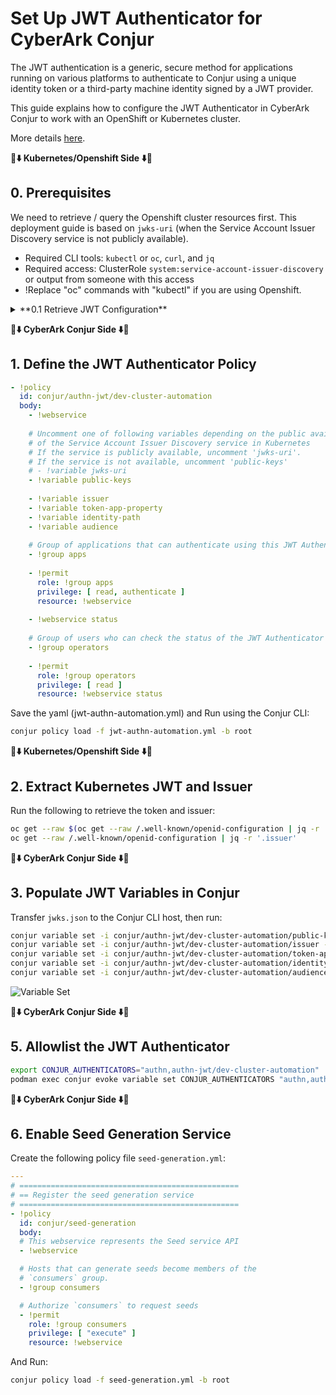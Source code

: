 # Set Up JWT Authenticator for CyberArk Conjur

The JWT authentication is a generic, secure method for applications running on various platforms to authenticate to Conjur using a unique identity token or a third-party machine identity signed by a JWT provider.

This guide explains how to configure the JWT Authenticator in CyberArk Conjur to work with an OpenShift or Kubernetes cluster.

More details [here](https://docs.cyberark.com/conjur-enterprise/latest/en/content/integrations/k8s-ocp/k8s-jwt-authn.htm?tocpath=Integrations%7COpenShift%252FKubernetes%7CAuthenticate%20OpenShift%252FKubernetes%7C_____2). 

**🔴⬇️	 **Kubernetes/Openshift Side** ⬇️🔴**

## 0. Prerequisites

We need to retrieve / query the Openshift cluster resources first.
This deployment guide is based on `jwks-uri` (when the Service Account Issuer Discovery service is not publicly available).

- Required CLI tools: `kubectl` or `oc`, `curl`, and `jq`
- Required access: ClusterRole `system:service-account-issuer-discovery` or output from someone with this access
- !Replace "oc" commands with "kubectl" if you are using Openshift.

<details>
### <summary> **0.1 Retrieve JWT Configuration** </summary>

##### A. Get JWKS and save it as "jwks.json"
```bash
oc get --raw $(oc get --raw /.well-known/openid-configuration | jq -r '.jwks_uri') > jwks.json
```

##### B. Check OpenID Config and if there is an output being retrieved: 
```bash
oc get --raw /.well-known/openid-configuration
curl -k https://<your-cluster>/openid/v1/jwks
```
**If no output is returned, try the following:**

##### C. Manually Extract the OpenShift API Endpoint
```bash
oc status | grep https
```
Copy the HTTPS endpoint (e.g., https://api.<><>:6443) and append /openid/v1/jwks to it — the full URL should look like: https://api.<><>:6443/openid/v1/jwks

```bash
curl -k https://api.<><>:6443/openid/v1/jwks
```
JWKS response is returned? -> If Yes, proceed with the next steps. 

</details>

**🔷⬇️	 **CyberArk Conjur Side** ⬇️🔷**

## 1. Define the JWT Authenticator Policy
```yaml
- !policy
  id: conjur/authn-jwt/dev-cluster-automation
  body:
    - !webservice
 
    # Uncomment one of following variables depending on the public availability
    # of the Service Account Issuer Discovery service in Kubernetes
    # If the service is publicly available, uncomment 'jwks-uri'.
    # If the service is not available, uncomment 'public-keys'
    # - !variable jwks-uri
    - !variable public-keys
 
    - !variable issuer
    - !variable token-app-property
    - !variable identity-path
    - !variable audience
    
    # Group of applications that can authenticate using this JWT Authenticator
    - !group apps
   
    - !permit
      role: !group apps
      privilege: [ read, authenticate ]
      resource: !webservice
   
    - !webservice status
   
    # Group of users who can check the status of the JWT Authenticator
    - !group operators
   
    - !permit
      role: !group operators
      privilege: [ read ]
      resource: !webservice status
```
Save the yaml (jwt-authn-automation.yml) and Run using the Conjur CLI: 

```bash
conjur policy load -f jwt-authn-automation.yml -b root
```
**🔴⬇️	 **Kubernetes/Openshift Side** ⬇️🔴**

## 2. Extract Kubernetes JWT and Issuer

Run the following to retrieve the token and issuer:

```bash
oc get --raw $(oc get --raw /.well-known/openid-configuration | jq -r '.jwks_uri') > jwks.json
oc get --raw /.well-known/openid-configuration | jq -r '.issuer'
```

**🔷⬇️	 **CyberArk Conjur Side** ⬇️🔷**

## 3. Populate JWT Variables in Conjur

Transfer `jwks.json` to the Conjur CLI host, then run:

```bash
conjur variable set -i conjur/authn-jwt/dev-cluster-automation/public-keys -v '{"type":"jwks", "value":$(cat jwks.json)}'
conjur variable set -i conjur/authn-jwt/dev-cluster-automation/issuer -v https://kubernetes.default.svc
conjur variable set -i conjur/authn-jwt/dev-cluster-automation/token-app-property -v sub
conjur variable set -i conjur/authn-jwt/dev-cluster-automation/identity-path -v app-path
conjur variable set -i conjur/authn-jwt/dev-cluster-automation/audience -v https://conjur.host.name/
```
![Variable Set](../assets/images/324ae71f-b4ff-44ae-9678-3117c37d787c.png)

**🔷⬇️	 **CyberArk Conjur Side** ⬇️🔷**

## 5. Allowlist the JWT Authenticator

```bash
export CONJUR_AUTHENTICATORS="authn,authn-jwt/dev-cluster-automation"
podman exec conjur evoke variable set CONJUR_AUTHENTICATORS "authn,authn-jwt/dev-cluster-automation"
```

**🔷⬇️	 **CyberArk Conjur Side** ⬇️🔷**

## 6. Enable Seed Generation Service

Create the following policy file `seed-generation.yml`:

```yaml
---
# =================================================
# == Register the seed generation service
# =================================================
- !policy
  id: conjur/seed-generation
  body:
  # This webservice represents the Seed service API
  - !webservice

  # Hosts that can generate seeds become members of the
  # `consumers` group.
  - !group consumers

  # Authorize `consumers` to request seeds
  - !permit
    role: !group consumers
    privilege: [ "execute" ]
    resource: !webservice

```


And Run:

```bash
conjur policy load -f seed-generation.yml -b root
```

